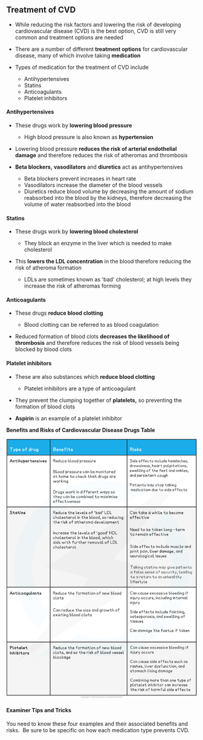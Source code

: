 ## Treatment of CVD

* While reducing the risk factors and lowering the risk of developing cardiovascular disease (CVD) is the best option, CVD is still very common and treatment options are needed
* There are a number of different **treatment options** for cardiovascular disease, many of which involve taking **medication**
* Types of medication for the treatment of CVD include

  + Antihypertensives
  + Statins
  + Anticoagulants
  + Platelet inhibitors

#### Antihypertensives

* These drugs work by **lowering blood pressure**

  + High blood pressure is also known as **hypertension**
* Lowering blood pressure **reduces the risk of arterial endothelial damage** and therefore reduces the risk of atheromas and thrombosis
* **Beta blockers,** **vasodilators** and **diuretics** act as antihypertensives

  + Beta blockers prevent increases in heart rate
  + Vasodilators increase the diameter of the blood vessels
  + Diuretics reduce blood volume by decreasing the amount of sodium reabsorbed into the blood by the kidneys, therefore decreasing the volume of water reabsorbed into the blood

#### Statins

* These drugs work by **lowering blood cholesterol**

  + They block an enzyme in the liver which is needed to make cholesterol
* This **lowers the LDL concentration** in the blood therefore reducing the risk of atheroma formation

  + LDLs are sometimes known as 'bad' cholesterol; at high levels they increase the risk of atheromas forming

#### Anticoagulants

* These drugs **reduce blood clotting**

  + Blood clotting can be referred to as blood coagulation
* Reduced formation of blood clots **decreases the likelihood of thrombosis** and therefore reduces the risk of blood vessels being blocked by blood clots

#### Platelet inhibitors

* These are also substances which **reduce blood clotting**

  + Platelet inhibitors are a type of anticoagulant
* They prevent the clumping together of **platelets,** so preventing the formation of blood clots
* **Aspirin** is an example of a platelet inhibitor

**Benefits and Risks of Cardiovascular Disease Drugs Table**

![benefits-and-risks-of-cardiovascular-disease-drugs-table](benefits-and-risks-of-cardiovascular-disease-drugs-table.png)

#### Examiner Tips and Tricks

You need to know these four examples and their associated benefits and risks.  Be sure to be specific on how each medication type prevents CVD.